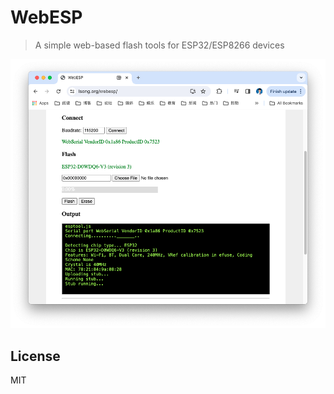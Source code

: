 # WebESP

> A simple web-based flash tools for ESP32/ESP8266 devices

![WebESP](./webesp.png)

## License

MIT